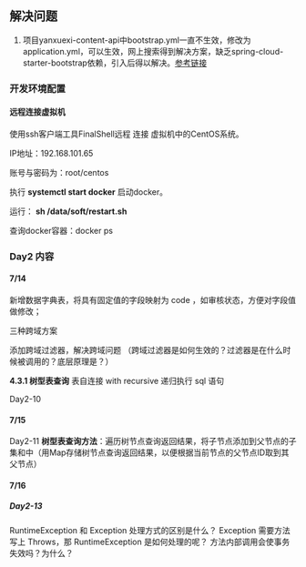 ## 解决问题

1. 项目yanxuexi-content-api中bootstrap.yml一直不生效，修改为application.yml，可以生效，网上搜索得到解决方案，缺乏spring-cloud-starter-bootstrap依赖，引入后得以解决。[参考链接](https://blog.csdn.net/qq_34871626/article/details/112887269)

### 开发环境配置

#### 远程连接虚拟机

使用ssh客户端工具FinalShell远程 连接 虚拟机中的CentOS系统。

IP地址：192.168.101.65

账号与密码为：root/centos

执行 **systemctl start docker** 启动docker。

运行： **sh /data/soft/restart.sh**  

查询docker容器：docker ps

### Day2 内容

#### 7/14

新增数据字典表，将具有固定值的字段映射为 code ，如审核状态，方便对字段值做修改；

三种跨域方案

添加跨域过滤器，解决跨域问题 （跨域过滤器是如何生效的？过滤器是在什么时候被调用的？底层原理是？）

**4.3.1 树型表查询** 	表自连接	with recursive 递归执行 sql 语句 

Day2-10

#### 7/15

Day2-11 **树型表查询方法**：遍历树节点查询返回结果，将子节点添加到父节点的子集和中（用Map存储树节点查询返回结果，以便根据当前节点的父节点ID取到其父节点）

#### 7/16
##### Day2-13 
RuntimeException 和 Exception 处理方式的区别是什么？ Exception 需要方法写上 Throws，那 RuntimeException 是如何处理的呢？
方法内部调用会使事务失效吗？为什么？